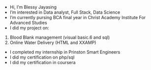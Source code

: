 -  Hi, I’m Blessy Jayasing
- I’m interested in Data analyst, Full Stack, Data Science
-  I’m currently pursing BCA final year in Christ Academy Institute For Advanced Studies 
- I did my project on:
1. Blood Blank management (visual basic.6 and sql)
2. Online Water Delivery (HTML and XXAMP)
- I completed my internship in Prinston Smart Engineers 
- I did my certification on php/sql
- I did my certification in coursera 

<!---
Blez24/Blez24 is a ✨ special ✨ repository because its `README.md` (this file) appears on your GitHub profile.
You can click the Preview link to take a look at your changes.
--->

